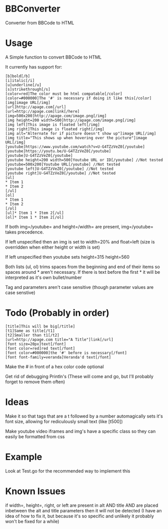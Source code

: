 # BBConverter
Converter from BBCode to HTML
# Usage
A Simple function to convert BBCode to HTML

It currently has support for:

    [b]bold[/b]
    [i]italic[/i]
    [u]underline[/u]
    [s]strikethrough[/s]
    [color=red]The color must be html compatable[/color]
    [color=#000000]The '#' is necessary if doing it like this[/color]
    [img]image URL[/img]
    [url]http://apage.com[/url]
    [url=http://apage.com]link[/here]
    [img=500x200]http://apage.com/image.png[/img]
    [img height=200 width=500]http://apage.com/image.png[/img]
    [img left]This image is floated left[/img]
    [img right]This image is floated right[/img]
    [img alt="Alternate for if picture doesn't show up"]image URL[/img]
    [img title="This shows up when hovering over the picture"]image URL[/img]
    [youtube]https://www.youtube.com/watch?v=U-G4TZzVeZ0[/youtube]
    [youtube]https://youtu.be/U-G4TZzVeZ0[/youtube]
    [youtube]U-G4TZzVeZ0[/youtube]
    [youtube height=200 width=500]Youtube URL or ID[/youtube] //Not tested
    [youtube=500x200]Youtube URL[/youtube] //Not tested
    [youtube left]U-G4TZzVeZ0[/youtube] //Not tested
    [youtube right]U-G4TZzVeZ0[/youtube] //Not tested
    [ul]
    * Item 1
    * Item 2
    [/ul]
    [ol]
    * Item 1
    * Item 2
    [/ol]
    [ul]* Item 1 * Item 2[/ul]
    [ol]* Item 1 * Item 2[/ol]

If both img=/youtube= and height=/width= are present, img=/youtube= takes precedence.

If left unspecified then an img is set to width=20% and float=left (size is overridden when either height or width is set)

If left unspecified then youtube sets height=315 height=560

Both lists (ul, ol) trims spaces from the beginning and end of their items so spaces around * aren't necessary. If there is text before the first * it will be interpreted as it's own bullet/number

Tag and parameters aren't case sensitive (though parameter values are case senstive)

# Todo (Probably in order)

    [title]This will be big[/title]
    [t1]Same as title[/t1]
    [t2]Smaller than t1[/t2]
    [url=http://apage.com title="A Title"]link[/url]
    [font size=20px]text[/font]
    [font color=red]red text[/font]
    [font color=#000000]the '#' before is necessary[/font]
    [font font-family=veranda]Veranda'd text[/font]

Make the # in front of a hex color code optional

Get rid of debugging Println's (These will come and go, but I'll probably forget to remove them often)

# Ideas

Make it so that tags that are a t followed by a number automagically sets it's font size, allowing for rediculously small text (like [t500])

Make youtube video iframes and img's have a specific class so they can easily be formatted from css

# Example
Look at Test.go for the recommended way to implement this

# Known Issues
if width=, height=, right, or left are present in alt AND title AND are placed inbetween the alt and title parameters then it will not be detected (I have an idea of how to fix it, but because it's so specific and unlikely it probably won't be fixed for a while)

